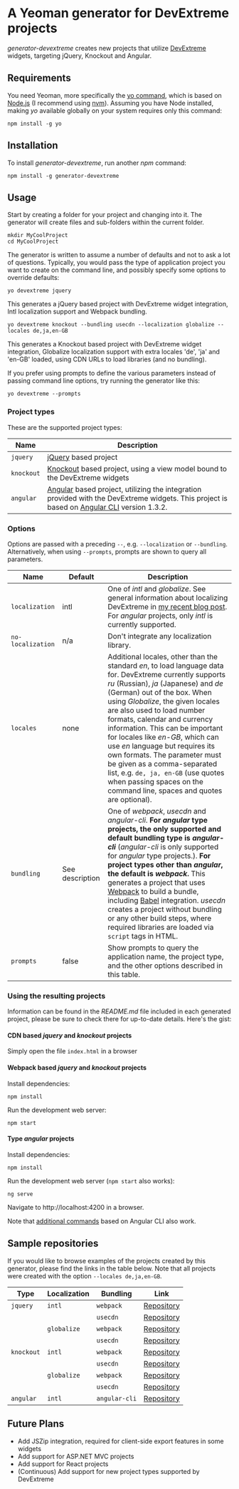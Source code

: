 # A Yeoman generator for DevExtreme projects

*generator-devextreme* creates new projects that utilize [DevExtreme](https://js.devexpress.com) widgets, targeting jQuery, Knockout and Angular.

## Requirements

You need Yeoman, more specifically the [yo command](https://github.com/yeoman/yo), which is based on [Node.js](https://nodejs.org/en/) (I recommend using [nvm](https://github.com/creationix/nvm)). Assuming you have Node installed, making *yo* available globally on your system requires only this command:

```shell
npm install -g yo
```

## Installation

To install *generator-devextreme*, run another *npm* command:

```shell
npm install -g generator-devextreme
```

## Usage

Start by creating a folder for your project and changing into it. The generator will create files and sub-folders within the current folder.

```shell
mkdir MyCoolProject
cd MyCoolProject
```

The generator is written to assume a number of defaults and not to ask a lot of questions. Typically, you would pass the type of application project you want to create on the command line, and possibly specify some options to override defaults:

```shell
yo devextreme jquery
```

This generates a jQuery based project with DevExtreme widget integration, Intl localization support and Webpack bundling.

```shell
yo devextreme knockout --bundling usecdn --localization globalize --locales de,ja,en-GB
```

This generates a Knockout based project with DevExtreme widget integration, Globalize localization support with extra locales 'de', 'ja' and 'en-GB' loaded, using CDN URLs to load libraries (and no bundling).

If you prefer using prompts to define the various parameters instead of passing command line options, try running the generator like this:

```shell
yo devextreme --prompts
```

### Project types

These are the supported project types:

| Name | Description | 
| --- | --- |
| `jquery` | [jQuery](https://jquery.com/) based project |
| `knockout` | [Knockout](http://knockoutjs.com/) based project, using a view model bound to the DevExtreme widgets |
| `angular` | [Angular](https://angular.io/) based project, utilizing the integration provided with the DevExtreme widgets. This project is based on [Angular CLI](https://cli.angular.io/) version 1.3.2. |

### Options

Options are passed with a preceding `--`, e.g. `--localization` or `--bundling`. Alternatively, when using `--prompts`, prompts are shown to query all parameters.

| Name | Default | Description | 
| --- | --- | --- | 
| `localization` | intl | One of *intl* and *globalize*. See general information about localizing DevExtreme in [my recent blog post](https://community.devexpress.com/blogs/oliver/archive/2017/08/25/localizing-devextreme.aspx). For *angular* projects, only *intl* is currently supported. | 
| `no-localization` | n/a | Don't integrate any localization library. | 
| `locales` | none | Additional locales, other than the standard *en*, to load language data for. DevExtreme currently supports *ru* (Russian), *ja* (Japanese) and *de* (German) out of the box. When using *Globalize*, the given locales are also used to load number formats, calendar and currency information. This can be important for locales like *en-GB*, which can use *en* language but requires its own formats. The parameter must be given as a comma-separated list, e.g. `de, ja, en-GB` (use quotes when passing spaces on the command line, spaces and quotes are optional).|
| `bundling` | See description | One of *webpack*, *usecdn* and *angular-cli*. **For *angular* type projects, the only supported and default bundling type is *angular-cli*** (*angular-cli* is only supported for *angular* type projects.). **For project types other than *angular*, the default is *webpack*.** This generates a project that uses [Webpack](https://webpack.js.org/) to build a bundle, including [Babel](https://babeljs.io/) integration. *usecdn* creates a project without bundling or any other build steps, where required libraries are loaded via `script` tags in HTML. |
| `prompts` | false | Show prompts to query the application name, the project type, and the other options described in this table. |

### Using the resulting projects

Information can be found in the *README.md* file included in each generated project, please be sure to check there for up-to-date details. Here's the gist:

#### CDN based *jquery* and *knockout* projects

Simply open the file `index.html` in a browser

#### Webpack based *jquery* and *knockout* projects

Install dependencies:

```shell
npm install
```

Run the development web server:

```shell
npm start
```

#### Type *angular* projects

Install dependencies:

```shell
npm install
```

Run the development web server (`npm start` also works):

```shell
ng serve
```

Navigate to http://localhost:4200 in a browser.

Note that [additional commands](https://github.com/angular/angular-cli/wiki#additional-commands) based on Angular CLI also work.

## Sample repositories

If you would like to browse examples of the projects created by this generator, please find the links in the table below. Note that all projects were created with the option `--locales de,ja,en-GB`.

| Type | Localization | Bundling | Link |
| --- | --- | --- | --- |
| `jquery` | `intl` | `webpack` | [Repository](https://github.com/oliversturm/demo-generator-devextreme-jquery-intl-webpack) |
|  |  | `usecdn` | [Repository](https://github.com/oliversturm/demo-generator-devextreme-jquery-intl-usecdn) |
|  | `globalize` | `webpack` | [Repository](https://github.com/oliversturm/demo-generator-devextreme-jquery-globalize-webpack) |
|  |  | `usecdn` | [Repository](https://github.com/oliversturm/demo-generator-devextreme-jquery-globalize-usecdn) |
| `knockout` | `intl` | `webpack` | [Repository](https://github.com/oliversturm/demo-generator-devextreme-knockout-intl-webpack) |
|  |  | `usecdn` | [Repository](https://github.com/oliversturm/demo-generator-devextreme-knockout-intl-usecdn) |
|  | `globalize` | `webpack` | [Repository](https://github.com/oliversturm/demo-generator-devextreme-knockout-globalize-webpack) |
|  |  | `usecdn` | [Repository](https://github.com/oliversturm/demo-generator-devextreme-knockout-globalize-usecdn) |
| `angular` | `intl` | `angular-cli` | [Repository](https://github.com/oliversturm/demo-generator-devextreme-angular) |


## Future Plans

* Add JSZip integration, required for client-side export features in some widgets
* Add support for ASP.NET MVC projects
* Add support for React projects
* (Continuous) Add support for new project types supported by DevExtreme
